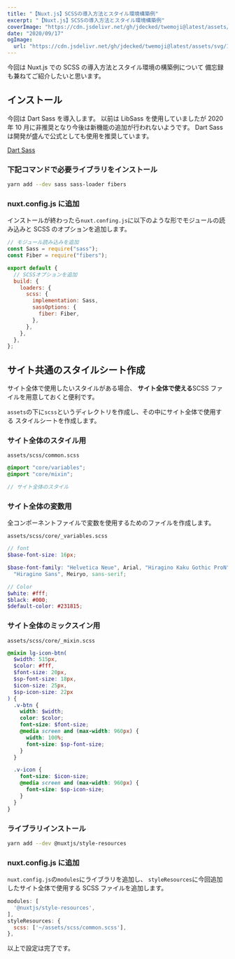 ```yaml
---
title: "【Nuxt.js】SCSSの導入方法とスタイル環境構築例"
excerpt: "【Nuxt.js】SCSSの導入方法とスタイル環境構築例"
coverImage: "https://cdn.jsdelivr.net/gh/jdecked/twemoji@latest/assets/svg/1f3a8.svg"
date: "2020/09/17"
ogImage:
  url: "https://cdn.jsdelivr.net/gh/jdecked/twemoji@latest/assets/svg/1f3a8.svg"
---
```


今回は Nuxt.js での SCSS の導入方法とスタイル環境の構築例について
備忘録も兼ねてご紹介したいと思います。

## インストール

今回は Dart Sass を導入します。
以前は LibSass を使用していましたが 2020 年 10 月に非推奨となり今後は新機能の追加が行われないようです。
Dart Sass は開発が盛んで公式としても使用を推奨しています。

[Dart Sass](https://sass-lang.com/dart-sass)

### 下記コマンドで必要ライブラリをインストール

```bash
yarn add --dev sass sass-loader fibers
```

### nuxt.config.js に追加

インストールが終わったら`nuxt.confing.js`に以下のような形でモジュールの読み込みと SCSS のオプションを追加します。

```jsx
// モジュール読み込みを追加
const Sass = require("sass");
const Fiber = require("fibers");

export default {
  // SCSSオプションを追加
  build: {
    loaders: {
      scss: {
        implementation: Sass,
        sassOptions: {
          fiber: Fiber,
        },
      },
    },
  },
};
```

## サイト共通のスタイルシート作成

サイト全体で使用したいスタイルがある場合、
**サイト全体で使える**SCSS ファイルを用意しておくと便利です。

`assets`の下に`scss`というディレクトリを作成し、その中にサイト全体で使用する
スタイルシートを作成します。

### サイト全体のスタイル用

`assets/scss/common.scss`

```scss
@import "core/variables";
@import "core/mixin";

// サイト全体のスタイル
```

### サイト全体の変数用

全コンポーネントファイルで変数を使用するためのファイルを作成します。

`assets/scss/core/_variables.scss`

```scss
// font
$base-font-size: 16px;

$base-font-family: "Helvetica Neue", Arial, "Hiragino Kaku Gothic ProN",
  "Hiragino Sans", Meiryo, sans-serif;

// Color
$white: #fff;
$black: #000;
$default-color: #231815;
```

### サイト全体のミックスイン用

`assets/scss/core/_mixin.scss`

```scss
@mixin lg-icon-btn(
  $width: 515px,
  $color: #fff,
  $font-size: 20px,
  $sp-font-size: 18px,
  $icon-size: 25px,
  $sp-icon-size: 22px
) {
  .v-btn {
    width: $width;
    color: $color;
    font-size: $font-size;
    @media screen and (max-width: 960px) {
      width: 100%;
      font-size: $sp-font-size;
    }
  }

  .v-icon {
    font-size: $icon-size;
    @media screen and (max-width: 960px) {
      font-size: $sp-icon-size;
    }
  }
}
```

### ライブラリインストール

```bash
yarn add --dev @nuxtjs/style-resources
```

### nuxt.config.js に追加

`nuxt.config.js`の`modules`にライブラリを追加し、
`styleResources`に今回追加したサイト全体で使用する SCSS ファイルを追加します。

```jsx
modules: [
  '@nuxtjs/style-resources',
],
styleResources: {
  scss: ['~/assets/scss/common.scss'],
},
```

以上で設定は完了です。
